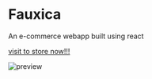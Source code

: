 # Fauxica

An e-commerce webapp built using react

[visit to store now!!!](https://fauxica-sohan9819.vercel.app)

![preview](https://github.com/sohan9819/fauxica/assets/64985447/080ee6fe-608c-4206-a256-97d3b574b29c)
